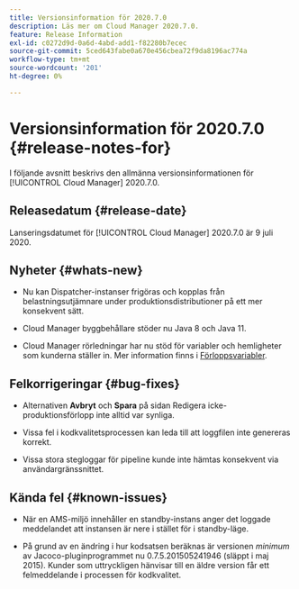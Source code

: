 ```yaml
---
title: Versionsinformation för 2020.7.0
description: Läs mer om Cloud Manager 2020.7.0.
feature: Release Information
exl-id: c0272d9d-0a6d-4abd-add1-f82280b7ecec
source-git-commit: 5ced643fabe0a670e456cbea72f9da8196ac774a
workflow-type: tm+mt
source-wordcount: '201'
ht-degree: 0%

---
```


# Versionsinformation för 2020.7.0 {#release-notes-for}

I följande avsnitt beskrivs den allmänna versionsinformationen för [!UICONTROL Cloud Manager] 2020.7.0.

## Releasedatum {#release-date}

Lanseringsdatumet för [!UICONTROL Cloud Manager] 2020.7.0 är 9 juli 2020.

## Nyheter {#whats-new}

* Nu kan Dispatcher-instanser frigöras och kopplas från belastningsutjämnare under produktionsdistributioner på ett mer konsekvent sätt.

* Cloud Manager byggbehållare stöder nu Java 8 och Java 11.

* Cloud Manager rörledningar har nu stöd för variabler och hemligheter som kunderna ställer in. Mer information finns i [Förloppsvariabler](/help/getting-started/build-environment.md#pipeline-variables).

## Felkorrigeringar {#bug-fixes}

* Alternativen **Avbryt** och **Spara** på sidan Redigera icke-produktionsförlopp inte alltid var synliga.

* Vissa fel i kodkvalitetsprocessen kan leda till att loggfilen inte genereras korrekt.

* Vissa stora stegloggar för pipeline kunde inte hämtas konsekvent via användargränssnittet.

## Kända fel {#known-issues}

* När en AMS-miljö innehåller en standby-instans anger det loggade meddelandet att instansen är nere i stället för i standby-läge.

* På grund av en ändring i hur kodsatsen beräknas är versionen _minimum_ av Jacoco-pluginprogrammet nu 0.7.5.201505241946 (släppt i maj 2015). Kunder som uttryckligen hänvisar till en äldre version får ett felmeddelande i processen för kodkvalitet.
